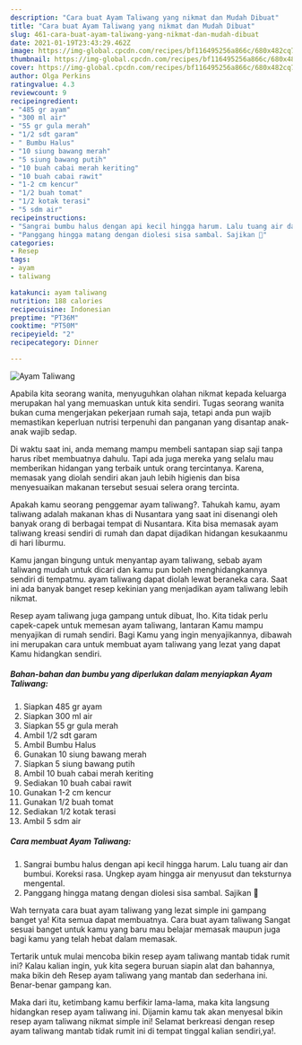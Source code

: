 ```yaml
---
description: "Cara buat Ayam Taliwang yang nikmat dan Mudah Dibuat"
title: "Cara buat Ayam Taliwang yang nikmat dan Mudah Dibuat"
slug: 461-cara-buat-ayam-taliwang-yang-nikmat-dan-mudah-dibuat
date: 2021-01-19T23:43:29.462Z
image: https://img-global.cpcdn.com/recipes/bf116495256a866c/680x482cq70/ayam-taliwang-foto-resep-utama.jpg
thumbnail: https://img-global.cpcdn.com/recipes/bf116495256a866c/680x482cq70/ayam-taliwang-foto-resep-utama.jpg
cover: https://img-global.cpcdn.com/recipes/bf116495256a866c/680x482cq70/ayam-taliwang-foto-resep-utama.jpg
author: Olga Perkins
ratingvalue: 4.3
reviewcount: 9
recipeingredient:
- "485 gr ayam"
- "300 ml air"
- "55 gr gula merah"
- "1/2 sdt garam"
- " Bumbu Halus"
- "10 siung bawang merah"
- "5 siung bawang putih"
- "10 buah cabai merah keriting"
- "10 buah cabai rawit"
- "1-2 cm kencur"
- "1/2 buah tomat"
- "1/2 kotak terasi"
- "5 sdm air"
recipeinstructions:
- "Sangrai bumbu halus dengan api kecil hingga harum. Lalu tuang air dan bumbui. Koreksi rasa. Ungkep ayam hingga air menyusut dan teksturnya mengental."
- "Panggang hingga matang dengan diolesi sisa sambal. Sajikan 🤤"
categories:
- Resep
tags:
- ayam
- taliwang

katakunci: ayam taliwang 
nutrition: 188 calories
recipecuisine: Indonesian
preptime: "PT36M"
cooktime: "PT50M"
recipeyield: "2"
recipecategory: Dinner

---
```



![Ayam Taliwang](https://img-global.cpcdn.com/recipes/bf116495256a866c/680x482cq70/ayam-taliwang-foto-resep-utama.jpg)

Apabila kita seorang wanita, menyuguhkan olahan nikmat kepada keluarga merupakan hal yang memuaskan untuk kita sendiri. Tugas seorang  wanita bukan cuma mengerjakan pekerjaan rumah saja, tetapi anda pun wajib memastikan keperluan nutrisi terpenuhi dan panganan yang disantap anak-anak wajib sedap.

Di waktu  saat ini, anda memang mampu membeli santapan siap saji tanpa harus ribet membuatnya dahulu. Tapi ada juga mereka yang selalu mau memberikan hidangan yang terbaik untuk orang tercintanya. Karena, memasak yang diolah sendiri akan jauh lebih higienis dan bisa menyesuaikan makanan tersebut sesuai selera orang tercinta. 



Apakah kamu seorang penggemar ayam taliwang?. Tahukah kamu, ayam taliwang adalah makanan khas di Nusantara yang saat ini disenangi oleh banyak orang di berbagai tempat di Nusantara. Kita bisa memasak ayam taliwang kreasi sendiri di rumah dan dapat dijadikan hidangan kesukaanmu di hari liburmu.

Kamu jangan bingung untuk menyantap ayam taliwang, sebab ayam taliwang mudah untuk dicari dan kamu pun boleh menghidangkannya sendiri di tempatmu. ayam taliwang dapat diolah lewat beraneka cara. Saat ini ada banyak banget resep kekinian yang menjadikan ayam taliwang lebih nikmat.

Resep ayam taliwang juga gampang untuk dibuat, lho. Kita tidak perlu capek-capek untuk memesan ayam taliwang, lantaran Kamu mampu menyajikan di rumah sendiri. Bagi Kamu yang ingin menyajikannya, dibawah ini merupakan cara untuk membuat ayam taliwang yang lezat yang dapat Kamu hidangkan sendiri.

<!--inarticleads1-->

##### Bahan-bahan dan bumbu yang diperlukan dalam menyiapkan Ayam Taliwang:

1. Siapkan 485 gr ayam
1. Siapkan 300 ml air
1. Siapkan 55 gr gula merah
1. Ambil 1/2 sdt garam
1. Ambil  Bumbu Halus
1. Gunakan 10 siung bawang merah
1. Siapkan 5 siung bawang putih
1. Ambil 10 buah cabai merah keriting
1. Sediakan 10 buah cabai rawit
1. Gunakan 1-2 cm kencur
1. Gunakan 1/2 buah tomat
1. Sediakan 1/2 kotak terasi
1. Ambil 5 sdm air




<!--inarticleads2-->

##### Cara membuat Ayam Taliwang:

1. Sangrai bumbu halus dengan api kecil hingga harum. Lalu tuang air dan bumbui. Koreksi rasa. Ungkep ayam hingga air menyusut dan teksturnya mengental.
1. Panggang hingga matang dengan diolesi sisa sambal. Sajikan 🤤




Wah ternyata cara buat ayam taliwang yang lezat simple ini gampang banget ya! Kita semua dapat membuatnya. Cara buat ayam taliwang Sangat sesuai banget untuk kamu yang baru mau belajar memasak maupun juga bagi kamu yang telah hebat dalam memasak.

Tertarik untuk mulai mencoba bikin resep ayam taliwang mantab tidak rumit ini? Kalau kalian ingin, yuk kita segera buruan siapin alat dan bahannya, maka bikin deh Resep ayam taliwang yang mantab dan sederhana ini. Benar-benar gampang kan. 

Maka dari itu, ketimbang kamu berfikir lama-lama, maka kita langsung hidangkan resep ayam taliwang ini. Dijamin kamu tak akan menyesal bikin resep ayam taliwang nikmat simple ini! Selamat berkreasi dengan resep ayam taliwang mantab tidak rumit ini di tempat tinggal kalian sendiri,ya!.


